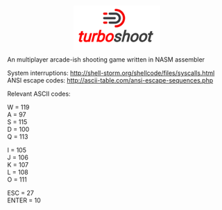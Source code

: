 <p align="center">
  <img src="./src/turboshoot.png" width="200" style="display:block; margin-left: auto; margin-right: auto;">
</p>

An multiplayer arcade-ish shooting game written in NASM assembler

System interruptions: http://shell-storm.org/shellcode/files/syscalls.html <br />
ANSI escape codes: http://ascii-table.com/ansi-escape-sequences.php <br />

Relevant ASCII codes:

W = 119 <br />
A = 97 <br />
S = 115 <br />
D = 100 <br />
Q = 113 <br />

I = 105 <br />
J = 106 <br />
K = 107 <br />
L = 108 <br />
O = 111 <br />

ESC = 27 <br />
ENTER = 10 <br />
